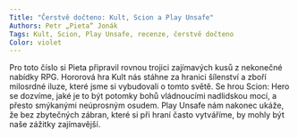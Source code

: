 ```yaml
---
Title: "Čerstvě dočteno: Kult, Scion a Play Unsafe"
Authors: Petr „Pieta“ Jonák
Tags: Kult, Scion, Play Unsafe, recenze, čerstvě dočteno
Color: violet
---
```

Pro toto číslo si Pieta připravil rovnou trojici zajímavých kusů z nekonečné nabídky RPG. Hororová hra Kult nás stáhne za hranici šílenství a zboří milosrdné iluze, které jsme si vybudovali o tomto světě. Se hrou Scion: Hero se dozvíme, jaké je to být potomky bohů vládnoucími nadlidskou mocí,
a přesto smýkanými neúprosným osudem. Play Unsafe nám nakonec ukáže, že bez zbytečných zábran, které si při hraní často vytváříme, by mohly být naše zážitky zajímavější.
